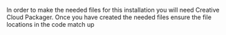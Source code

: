 In order to make the needed files for this installation you will need Creative Cloud Packager.  Once you have created the needed files ensure the file locations in the code match up